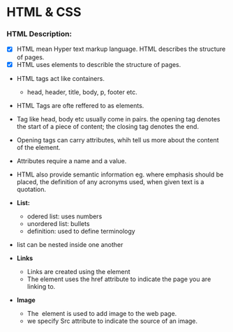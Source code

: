 # HTML & CSS

### HTML Description:
- [x] HTML mean Hyper text markup language. HTML describes the structure of pages.
- [x] HTML uses elements to describle the structure of pages.
- HTML tags act like containers.
    - head, header, title, body, p, footer etc.
- HTML Tags are ofte reffered to as elements.
- Tag like head, body etc usually come in pairs. the opening tag denotes the start of a piece of content; the closing tag denotes the end.
- Opening tags can carry attributes, whih tell us more about the content of the element.
- Attributes require a name and a value.
- HTML also provide semantic information eg. where emphasis should be placed, the definition of any acronyms used, when given text is a quotation.

- **List:**
    - odered list: uses numbers
    - unordered list: bullets
    - definition: used to define terminology
- list can be nested inside one another

- **Links**
    - Links are created using the <a> element
    - The <a> element uses the href attribute to indicate the page you are linking to.

- **Image**
    - The <img> element is used to add image to the web page.
    - we specify Src attribute to indicate the source of an image.


